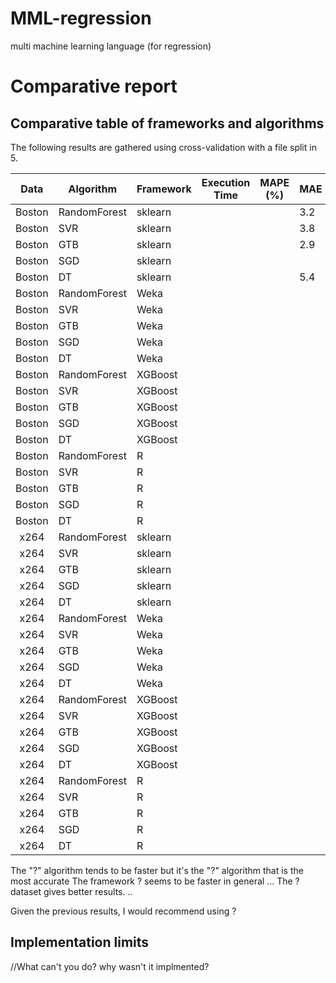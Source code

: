 # MML-regression
multi machine learning language (for regression)

<h1>Comparative report</h1>

<h2>Comparative table of frameworks and algorithms</h2>

The following results are gathered using cross-validation with a file split in 5.

|  Data  | Algorithm        | Framework | Execution Time | MAPE (%) | MAE | MSE |
|:------:|------------------|-----------|----------------|----------|-----|-----|
| Boston |   RandomForest   |  sklearn  |                |          | 3.2 |23.6 |
| Boston |       SVR        |  sklearn  |                |          | 3.8 |33.8 |
| Boston |       GTB        |  sklearn  |                |          | 2.9 |18.4 |
| Boston |       SGD        |  sklearn  |                |          |     |     |
| Boston |       DT         |  sklearn  |                |          | 5.4 |83.7 |
| Boston |   RandomForest   |    Weka   |                |          |     |     |
| Boston |       SVR        |    Weka   |                |          |     |     |
| Boston |       GTB        |    Weka   |                |          |     |     |
| Boston |       SGD        |    Weka   |                |          |     |     |
| Boston |       DT         |    Weka   |                |          |     |     |
| Boston |   RandomForest   |  XGBoost  |                |          |     |     |
| Boston |       SVR        |  XGBoost  |                |          |     |     |
| Boston |       GTB        |  XGBoost  |                |          |     |     |
| Boston |       SGD        |  XGBoost  |                |          |     |     |
| Boston |       DT         |  XGBoost  |                |          |     |     |
| Boston |   RandomForest   |     R     |                |          |     |     |
| Boston |       SVR        |     R     |                |          |     |     |
| Boston |       GTB        |     R     |                |          |     |     |
| Boston |       SGD        |     R     |                |          |     |     |
| Boston |       DT         |     R     |                |          |     |     |
|  x264  |   RandomForest   |  sklearn  |                |          |     |     |
|  x264  |       SVR        |  sklearn  |                |          |     |     |
|  x264  |       GTB        |  sklearn  |                |          |     |     |
|  x264  |       SGD        |  sklearn  |                |          |     |     |
|  x264  |       DT         |  sklearn  |                |          |     |     |
|  x264  |   RandomForest   |    Weka   |                |          |     |     |
|  x264  |       SVR        |    Weka   |                |          |     |     |
|  x264  |       GTB        |    Weka   |                |          |     |     |
|  x264  |       SGD        |    Weka   |                |          |     |     |
|  x264  |       DT         |    Weka   |                |          |     |     |
|  x264  |   RandomForest   |  XGBoost  |                |          |     |     |
|  x264  |       SVR        |  XGBoost  |                |          |     |     |
|  x264  |       GTB        |  XGBoost  |                |          |     |     |
|  x264  |       SGD        |  XGBoost  |                |          |     |     |
|  x264  |       DT         |  XGBoost  |                |          |     |     |
|  x264  |   RandomForest   |     R     |                |          |     |     |
|  x264  |       SVR        |     R     |                |          |     |     |
|  x264  |       GTB        |     R     |                |          |     |     |
|  x264  |       SGD        |     R     |                |          |     |     |
|  x264  |       DT         |     R     |                |          |     |     |


The "?" algorithm tends to be faster but it's the "?" algorithm that is the most accurate
The framework ? seems to be faster in general
...
The ? dataset gives better results.
..

Given the previous results, I would recommend using ?


<h2>Implementation limits</h2>
//What can't you do? why wasn't it implmented?
